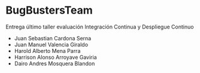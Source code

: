 # BugBustersTeam
Entrega último taller evaluación Integración Continua y Despliegue Continuo 

- Juan Sebastian Cardona Serna
- Juan Manuel Valencia Giraldo
- Harold Alberto Mena Parra
- Harrison Alonso Arroyave Gaviria
- Dairo Andres Mosquera Blandon
